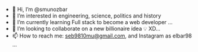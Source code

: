 - 👋 Hi, I’m @smunozbar
- 👀 I’m interested in engineering, science, politics and history
- 🌱 I’m currently learning Full stack to become a web developer ...
- 💞️ I’m looking to collaborate on a new billionaire idea 💡 XD...
- 📫 How to reach me: seb9810mu@gmail.com, and Instagram as elbar98 ...

<!---
smunozbar/smunozbar is a ✨ special ✨ repository because its `README.md` (this file) appears on your GitHub profile.
You can click the Preview link to take a look at your changes.
--->
